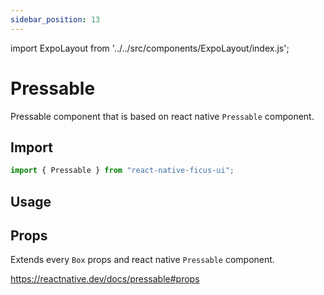 ```yaml
---
sidebar_position: 13
---
```


import ExpoLayout from '../../src/components/ExpoLayout/index.js';

# Pressable

Pressable component that is based on react native `Pressable` component.

## Import

```js
import { Pressable } from "react-native-ficus-ui";
```

## Usage

<ExpoLayout id="pressable" />

## Props

Extends every `Box` props and react native `Pressable` component.

https://reactnative.dev/docs/pressable#props